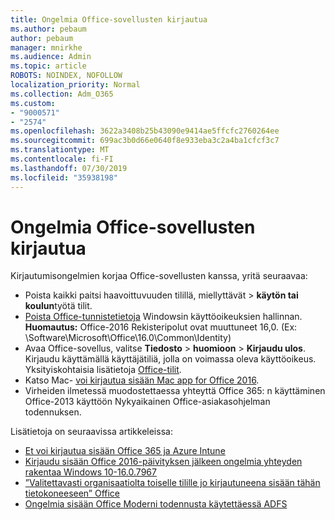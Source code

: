 ```yaml
---
title: Ongelmia Office-sovellusten kirjautua
ms.author: pebaum
author: pebaum
manager: mnirkhe
ms.audience: Admin
ms.topic: article
ROBOTS: NOINDEX, NOFOLLOW
localization_priority: Normal
ms.collection: Adm_O365
ms.custom:
- "9000571"
- "2574"
ms.openlocfilehash: 3622a3408b25b43090e9414ae5ffcfc2760264ee
ms.sourcegitcommit: 699ac3b0d66e0640f8e933eba3c2a4ba1cfcf3c7
ms.translationtype: MT
ms.contentlocale: fi-FI
ms.lasthandoff: 07/30/2019
ms.locfileid: "35938198"
---
```

# <a name="issues-signing-in-to-office-apps"></a>Ongelmia Office-sovellusten kirjautua

Kirjautumisongelmien korjaa Office-sovellusten kanssa, yritä seuraavaa:

- Poista kaikki paitsi haavoittuvuuden tilillä, miellyttävät > **käytön tai koulun**työtä tilit.
- [Poista Office-tunnistetietoja](https://docs.microsoft.com/office/troubleshoot/error-messages/another-account-already-signed-in#step-3-clear-cached-credentials-on-the-computer) Windowsin käyttöoikeuksien hallinnan.<br/>
    **Huomautus:** Office-2016 Rekisteripolut ovat muuttuneet 16,0. (Ex: \Software\Microsoft\Office\16.0\Common\Identity\)
- Avaa Office-sovellus, valitse **Tiedosto** > **huomioon** > **Kirjaudu ulos**. Kirjaudu käyttämällä käyttäjätiliä, jolla on voimassa oleva käyttöoikeus. Yksityiskohtaisia lisätietoja [Office-tilit](https://support.office.com/article/accounts-in-office-628ea040-f265-49de-b986-be09c3ebf8a9).
- Katso Mac- [voi kirjautua sisään Mac app for Office 2016](https://docs.microsoft.com/office365/troubleshoot/authentication/sign-in-to-office-2016-for-mac-fail).
- Virheiden ilmetessä muodostettaessa yhteyttä Office 365: n käyttäminen Office-2013 käyttöön Nykyaikainen Office-asiakasohjelman todennuksen.

Lisätietoja on seuraavissa artikkeleissa:
- [Et voi kirjautua sisään Office 365 ja Azure Intune](https://docs.microsoft.com/office365/troubleshoot/authentication/sign-in-to-office-365-azure-intune)
- [Kirjaudu sisään Office 2016-päivityksen jälkeen ongelmia yhteyden rakentaa Windows 10-16.0.7967](https://docs.microsoft.com/office365/troubleshoot/administration/connection-issue-when-sign-in-office-2016)
- [”Valitettavasti organisaatiolta toiselle tilille jo kirjautuneena sisään tähän tietokoneeseen” Office](https://docs.microsoft.com/office/troubleshoot/error-messages/another-account-already-signed-in)
- [Ongelmia sisään Office Moderni todennusta käytettäessä ADFS](https://docs.microsoft.com/office365/troubleshoot/authentication/sign-in-issue-with-modern-auth)